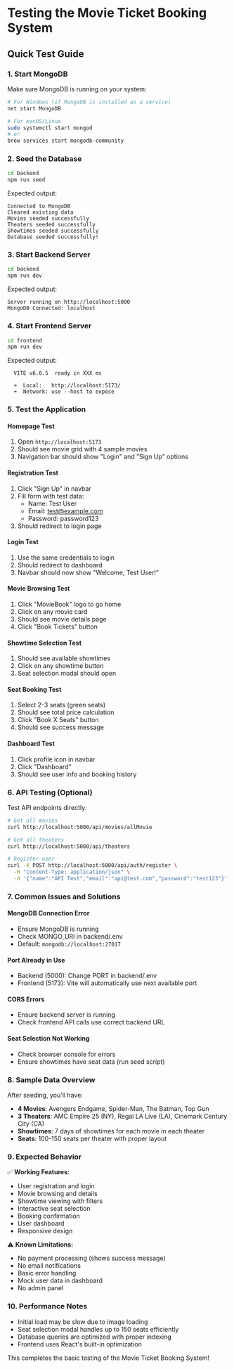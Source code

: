 # Testing the Movie Ticket Booking System

## Quick Test Guide

### 1. Start MongoDB
Make sure MongoDB is running on your system:
```bash
# For Windows (if MongoDB is installed as a service)
net start MongoDB

# For macOS/Linux
sudo systemctl start mongod
# or
brew services start mongodb-community
```

### 2. Seed the Database
```bash
cd backend
npm run seed
```
Expected output:
```
Connected to MongoDB
Cleared existing data
Movies seeded successfully
Theaters seeded successfully
Showtimes seeded successfully
Database seeded successfully!
```

### 3. Start Backend Server
```bash
cd backend
npm run dev
```
Expected output:
```
Server running on http://localhost:5000
MongoDB Connected: localhost
```

### 4. Start Frontend Server
```bash
cd frontend
npm run dev
```
Expected output:
```
  VITE v6.0.5  ready in XXX ms

  ➜  Local:   http://localhost:5173/
  ➜  Network: use --host to expose
```

### 5. Test the Application

#### Homepage Test
1. Open `http://localhost:5173`
2. Should see movie grid with 4 sample movies
3. Navigation bar should show "Login" and "Sign Up" options

#### Registration Test
1. Click "Sign Up" in navbar
2. Fill form with test data:
   - Name: Test User
   - Email: test@example.com
   - Password: password123
3. Should redirect to login page

#### Login Test
1. Use the same credentials to login
2. Should redirect to dashboard
3. Navbar should now show "Welcome, Test User!"

#### Movie Browsing Test
1. Click "MovieBook" logo to go home
2. Click on any movie card
3. Should see movie details page
4. Click "Book Tickets" button

#### Showtime Selection Test
1. Should see available showtimes
2. Click on any showtime button
3. Seat selection modal should open

#### Seat Booking Test
1. Select 2-3 seats (green seats)
2. Should see total price calculation
3. Click "Book X Seats" button
4. Should see success message

#### Dashboard Test
1. Click profile icon in navbar
2. Click "Dashboard"
3. Should see user info and booking history

### 6. API Testing (Optional)

Test API endpoints directly:

```bash
# Get all movies
curl http://localhost:5000/api/movies/allMovie

# Get all theaters
curl http://localhost:5000/api/theaters

# Register user
curl -X POST http://localhost:5000/api/auth/register \
  -H "Content-Type: application/json" \
  -d '{"name":"API Test","email":"api@test.com","password":"test123"}'
```

### 7. Common Issues and Solutions

#### MongoDB Connection Error
- Ensure MongoDB is running
- Check MONGO_URI in backend/.env
- Default: `mongodb://localhost:27017`

#### Port Already in Use
- Backend (5000): Change PORT in backend/.env
- Frontend (5173): Vite will automatically use next available port

#### CORS Errors
- Ensure backend server is running
- Check frontend API calls use correct backend URL

#### Seat Selection Not Working
- Check browser console for errors
- Ensure showtimes have seat data (run seed script)

### 8. Sample Data Overview

After seeding, you'll have:
- **4 Movies**: Avengers Endgame, Spider-Man, The Batman, Top Gun
- **3 Theaters**: AMC Empire 25 (NY), Regal LA Live (LA), Cinemark Century City (CA)
- **Showtimes**: 7 days of showtimes for each movie in each theater
- **Seats**: 100-150 seats per theater with proper layout

### 9. Expected Behavior

✅ **Working Features:**
- User registration and login
- Movie browsing and details
- Showtime viewing with filters
- Interactive seat selection
- Booking confirmation
- User dashboard
- Responsive design

⚠️ **Known Limitations:**
- No payment processing (shows success message)
- No email notifications
- Basic error handling
- Mock user data in dashboard
- No admin panel

### 10. Performance Notes

- Initial load may be slow due to image loading
- Seat selection modal handles up to 150 seats efficiently
- Database queries are optimized with proper indexing
- Frontend uses React's built-in optimization

This completes the basic testing of the Movie Ticket Booking System!
